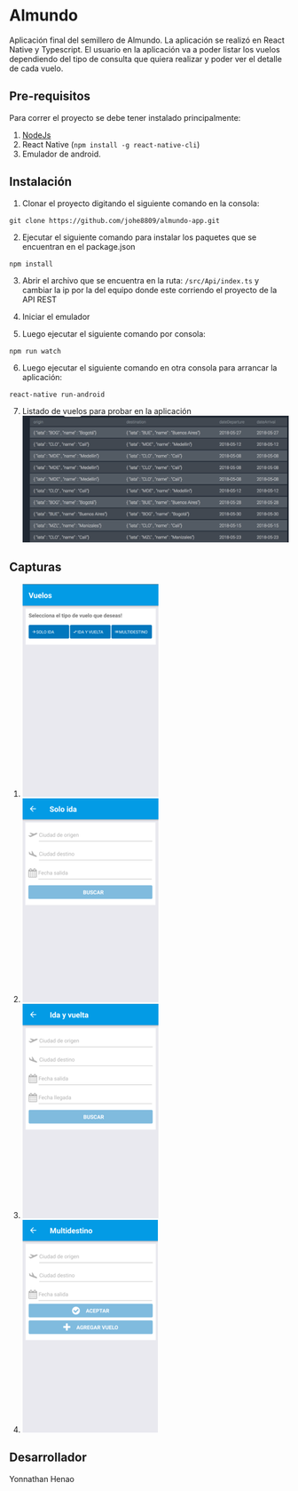 # Almundo
Aplicación final del semillero de Almundo. La aplicación se realizó en React Native y Typescript.
El usuario en la aplicación va a poder listar los vuelos dependiendo del tipo de consulta que quiera realizar y poder ver el detalle de cada vuelo.

## Pre-requisitos

Para correr el proyecto se debe tener instalado principalmente:
1. [NodeJs](https://nodejs.org/es/download/)
2. React Native (`npm install -g react-native-cli`)
3. Emulador de android.

## Instalación

1. Clonar el proyecto digitando el siguiente comando en la consola: 

```
git clone https://github.com/johe8809/almundo-app.git
```
2. Ejecutar el siguiente comando para instalar los paquetes que se encuentran en el package.json

```
npm install
```
3. Abrir el archivo que se encuentra en la ruta: `/src/Api/index.ts` y cambiar la ip por la del equipo donde este corriendo el proyecto de la API REST

4. Iniciar el emulador

5. Luego ejecutar el siguiente comando por consola:

```
npm run watch
```
6. Luego ejecutar el siguiente comando en otra consola para arrancar la aplicación:

```
react-native run-android
```

7. Listado de vuelos para probar en la aplicación
![alt text](screenshots/querys.png "Listado de vuelos")

## Capturas

1. ![alt text](screenshots/home.png "Pantalla de inicio")
2. ![alt text](screenshots/oneway.png "Pantalla de vuelos solo ida")
3. ![alt text](screenshots/roundtrip.png "Pantalla de vuelos ida y vuelta")
4. ![alt text](screenshots/multidestination.png "Pantalla de vuelos multidestino")

## Desarrollador
Yonnathan Henao
